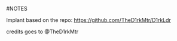 #NOTES

Implant based on the repo: https://github.com/TheD1rkMtr/D1rkLdr

credits goes to @TheD1rkMtr
